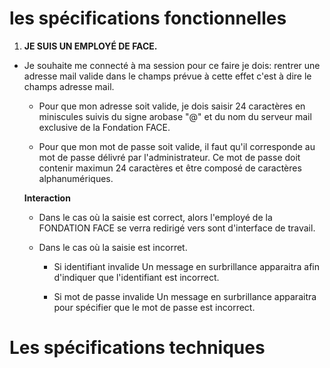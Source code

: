 # les spécifications fonctionnelles

1. __JE SUIS UN EMPLOYÉ DE FACE.__

  * Je souhaite me connecté à ma session pour ce faire je dois:
  rentrer une adresse mail valide dans le champs prévue à cette effet c'est à dire le champs adresse mail.

    * Pour que mon adresse soit valide, je dois saisir 24 caractères en miniscules suivis du signe arobase "@" et du nom du serveur mail exclusive de la Fondation FACE.

    * Pour que mon mot de passe soit valide, il faut qu'il corresponde au mot de passe délivré par l'administrateur. Ce mot de passe doit contenir maximun 24 caractères et être composé de caractères alphanumériques.

    __Interaction__

    * Dans le cas où la saisie est correct, alors l'employé de la FONDATION FACE se verra redirigé vers sont d'interface de travail.

    * Dans le cas où la saisie est incorret.
      * Si identifiant invalide
        Un message en surbrillance apparaitra afin d'indiquer que l'identifiant est incorrect.

      * Si mot de passe invalide
        Un message en surbrillance apparaitra pour spécifier que le mot de passe est incorrect.

# Les spécifications techniques
